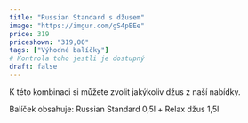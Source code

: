 ```yaml
---
title: "Russian Standard s džusem"
image: "https://imgur.com/gS4pEEe"
price: 319
priceshown: "319,00"
tags: ["Výhodné balíčky"]
# Kontrola toho jestli je dostupný
draft: false
---
```


K této kombinaci si můžete zvolit jakýkoliv džus z naší nabídky.

Balíček obsahuje: Russian Standard 0,5l + Relax džus 1,5l
